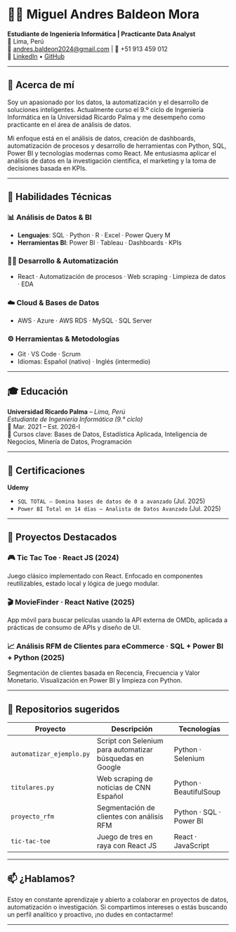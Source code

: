 # 👨‍💻 Miguel Andres Baldeon Mora

**Estudiante de Ingeniería Informática | Practicante Data Analyst**  
📍 Lima, Perú  
📧 andres.baldeon2024@gmail.com | 📱 +51 913 459 012  
🔗 [LinkedIn](https://www.linkedin.com/in/miguel-andres-baldeon-mora-77a428372) • [GitHub](https://github.com/AndresBaldeonMora)

---

## 🚀 Acerca de mí

Soy un apasionado por los datos, la automatización y el desarrollo de soluciones inteligentes. Actualmente curso el 9.º ciclo de Ingeniería Informática en la Universidad Ricardo Palma y me desempeño como practicante en el área de análisis de datos.

Mi enfoque está en el análisis de datos, creación de dashboards, automatización de procesos y desarrollo de herramientas con Python, SQL, Power BI y tecnologías modernas como React. Me entusiasma aplicar el análisis de datos en la investigación científica, el marketing y la toma de decisiones basada en KPIs.

---

## 🧠 Habilidades Técnicas

### 📊 Análisis de Datos & BI
- **Lenguajes**: SQL · Python · R · Excel · Power Query M
- **Herramientas BI**: Power BI · Tableau · Dashboards · KPIs

### 🧑‍💻 Desarrollo & Automatización
- React · Automatización de procesos · Web scraping · Limpieza de datos · EDA

### ☁️ Cloud & Bases de Datos
- AWS · Azure · AWS RDS · MySQL · SQL Server

### ⚙️ Herramientas & Metodologías
- Git · VS Code · Scrum  
- Idiomas: Español (nativo) · Inglés (intermedio)

---

## 🎓 Educación

**Universidad Ricardo Palma** – *Lima, Perú*  
*Estudiante de Ingeniería Informática (9.° ciclo)*  
📅 Mar. 2021 – Est. 2026-I  
📌 Cursos clave: Bases de Datos, Estadística Aplicada, Inteligencia de Negocios, Minería de Datos, Programación

---

## 🏅 Certificaciones

**Udemy**  
- `SQL TOTAL – Domina bases de datos de 0 a avanzado` (Jul. 2025)  
- `Power BI Total en 14 días – Analista de Datos Avanzado` (Jul. 2025)

---

## 🧪 Proyectos Destacados

### 🎮 Tic Tac Toe · React JS (2024)
Juego clásico implementado con React. Enfocado en componentes reutilizables, estado local y lógica de juego modular.

### 🎬 MovieFinder · React Native (2025)
App móvil para buscar películas usando la API externa de OMDb, aplicada a prácticas de consumo de APIs y diseño de UI.

### 📈 Análisis RFM de Clientes para eCommerce · SQL + Power BI + Python (2025)
Segmentación de clientes basada en Recencia, Frecuencia y Valor Monetario. Visualización en Power BI y limpieza con Python.

---

## 📂 Repositorios sugeridos

| Proyecto | Descripción | Tecnologías |
|----------|-------------|-------------|
| `automatizar_ejemplo.py` | Script con Selenium para automatizar búsquedas en Google | Python · Selenium |
| `titulares.py` | Web scraping de noticias de CNN Español | Python · BeautifulSoup |
| `proyecto_rfm` | Segmentación de clientes con análisis RFM | Python · SQL · Power BI |
| `tic-tac-toe` | Juego de tres en raya con React JS | React · JavaScript |

---

## 📫 ¿Hablamos?

Estoy en constante aprendizaje y abierto a colaborar en proyectos de datos, automatización o investigación. Si compartimos intereses o estás buscando un perfil analítico y proactivo, ¡no dudes en contactarme!

---

